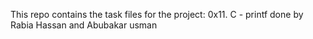 This repo contains the task files for the project: 0x11. C - printf done by Rabia Hassan and Abubakar usman
